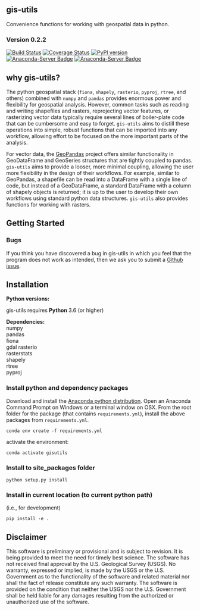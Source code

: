 gis-utils
-----------------------------------------------
Convenience functions for working with geospatial data in python. 



### Version 0.2.2
[![Build Status](https://travis-ci.com/aleaf/gis-utils.svg?branch=master)](https://travis-ci.com/aleaf/gis-utils)
[![Coverage Status](https://codecov.io/github/aleaf/gis-utils/coverage.svg?branch=master)](https://codecov.io/github/aleaf/gis-utils/coverage.svg?branch=master)
[![PyPI version](https://badge.fury.io/py/gis-utils.svg)](https://badge.fury.io/py/gis-utils)
[![Anaconda-Server Badge](https://anaconda.org/atleaf/gis-utils/badges/installer/conda.svg)](https://conda.anaconda.org/conda-forge)
[![Anaconda-Server Badge](https://anaconda.org/atleaf/gis-utils/badges/version.svg)](https://anaconda.org/conda-forge/gis-utils)



why gis-utils?
-------------------------
The python geospatial stack (`fiona`, `shapely`, `rasterio`, `pyproj`, `rtree`, and others) combined with `numpy` and `pandas` provides enormous power and flexibility for geospatial analysis. However, common tasks such as reading and writing shapefiles and rasters, reprojecting vector features, or rasterizing vector data typically require several lines of boiler-plate code that can be cumbersome and easy to forget. `gis-utils` aims to distill these operations into simple, robust functions that can be imported into any workflow, allowing effort to be focused on the more important parts of the analysis. 

For vector data, the [GeoPandas](http://geopandas.org/) project offers similar functionality in GeoDataFrame and GeoSeries structures that are tightly coupled to pandas. `gis-utils` aims to provide a looser, more minimal coupling, allowing the user more flexibility in the design of their workflows. For example, similar to GeoPandas, a shapefile can be read into a DataFrame with a single line of code, but instead of a GeoDataFrame, a standard DataFrame with a column of shapely objects is returned; it is
up to the user to develop their own workflows using standard python data structures. `gis-utils` also provides functions for working with rasters.


Getting Started
-----------------------------------------------


### Bugs

If you think you have discovered a bug in gis-utils in which you feel that the program does not work as intended, then we ask you to submit a [Github issue](https://github.com/aleaf/gis-utils/labels/bug).


Installation
-----------------------------------------------

**Python versions:**

gis-utils requires **Python** 3.6 (or higher)

**Dependencies:**  
numpy   
pandas  
fiona  
gdal
rasterio  
rasterstats  
shapely  
rtree  
pyproj  

### Install python and dependency packages
Download and install the [Anaconda python distribution](https://www.anaconda.com/distribution/).
Open an Anaconda Command Prompt on Windows or a terminal window on OSX.
From the root folder for the package (that contains `requirements.yml`), install the above packages from `requirements.yml`.

```
conda env create -f requirements.yml
```
activate the environment:

```
conda activate gisutils
```

### Install to site_packages folder
```
python setup.py install
```
### Install in current location (to current python path)
(i.e., for development)  

```  
pip install -e .
```




Disclaimer
----------

This software is preliminary or provisional and is subject to revision. It is
being provided to meet the need for timely best science. The software has not
received final approval by the U.S. Geological Survey (USGS). No warranty,
expressed or implied, is made by the USGS or the U.S. Government as to the
functionality of the software and related material nor shall the fact of release
constitute any such warranty. The software is provided on the condition that
neither the USGS nor the U.S. Government shall be held liable for any damages
resulting from the authorized or unauthorized use of the software.



